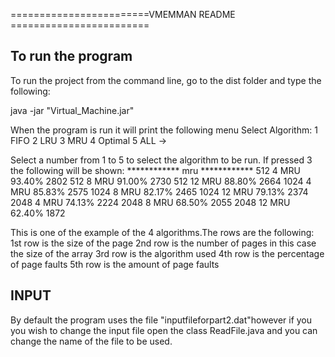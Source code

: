 ========================VMEMMAN README ========================


To run the program
------------------------------------------

To run the project from the command line, go to the dist folder and 
type the following:

java -jar "Virtual_Machine.jar" 


When the program is run it will print the following menu
Select Algorithm:
1 FIFO 
2 LRU
3 MRU
4 Optimal
5 ALL
-> 

Select a number from 1 to 5 to select the algorithm to be run. If pressed 3 the following will be
shown: 
************ mru ************
  512   4       MRU     93.40%          2802
  512   8       MRU     91.00%          2730
  512   12      MRU     88.80%          2664
  1024  4       MRU     85.83%          2575
  1024  8       MRU     82.17%          2465
  1024  12      MRU     79.13%          2374
  2048  4       MRU     74.13%          2224
  2048  8       MRU     68.50%          2055
  2048  12      MRU     62.40%          1872

This is one of the example of the 4 algorithms.The rows are the following:
1st row is the size of the page 
2nd row is the number of pages in this case the size of the array
3rd row is the algorithm used 
4th row is the percentage of page faults
5th row is the amount of page faults 

INPUT
------------------------------------
By default the program uses the file "inputfileforpart2.dat"however if you you wish to change
the input file open the class ReadFile.java and you can change the name of the file to be used. 
